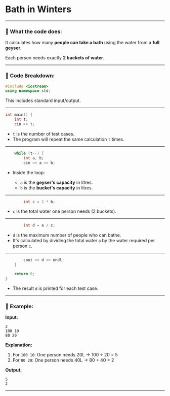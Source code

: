 ﻿# Bath in Winters

---

### 🔢 What the code does:

It calculates how many **people can take a bath** using the water from a **full geyser**.

Each person needs exactly **2 buckets of water**.

---

### 🧾 Code Breakdown:

```cpp
#include <iostream>
using namespace std;
```

This includes standard input/output.

---

```cpp
int main() {
    int t;
    cin >> t;
```

* `t` is the number of test cases.
* The program will repeat the same calculation `t` times.

---

```cpp
    while (t--) {
        int a, b;
        cin >> a >> b;
```

* Inside the loop:

  * `a` is the **geyser's capacity** in litres.
  * `b` is the **bucket's capacity** in litres.

---

```cpp
        int c = 2 * b;
```

* `c` is the total water one person needs (2 buckets).

---

```cpp
        int d = a / c;
```

* `d` is the maximum number of people who can bathe.
* It's calculated by dividing the total water `a` by the water required per person `c`.

---

```cpp
        cout << d << endl;
    }

    return 0;
}
```

* The result `d` is printed for each test case.

---

### 🧪 Example:

**Input:**

```
2
100 10
80 20
```

**Explanation:**

1. For `100 10`: One person needs 20L → 100 ÷ 20 = 5
2. For `80 20`: One person needs 40L → 80 ÷ 40 = 2

**Output:**

```
5
2
```

---

